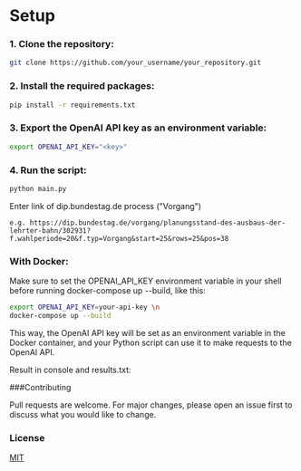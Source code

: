 # Setup

### 1. Clone the repository:
```bash
git clone https://github.com/your_username/your_repository.git
```

### 2. Install the required packages:

```bash 
pip install -r requirements.txt
```

### 3. Export the OpenAI API key as an environment variable:

```bash
export OPENAI_API_KEY="<key>"  
```

### 4. Run the script:

```bash
python main.py
```

Enter link of dip.bundestag.de process ("Vorgang")

```link
e.g. https://dip.bundestag.de/vorgang/planungsstand-des-ausbaus-der-lehrter-bahn/302931?f.wahlperiode=20&f.typ=Vorgang&start=25&rows=25&pos=38
```


### With Docker:
Make sure to set the OPENAI_API_KEY environment variable in your shell before running docker-compose up --build, like this:

```bash
export OPENAI_API_KEY=your-api-key \n
docker-compose up --build
```

This way, the OpenAI API key will be set as an environment variable in the Docker container, and your Python script can use it to make requests to the OpenAI API.


Result in console and results.txt:

###Contributing

Pull requests are welcome. For major changes, please open an issue first to discuss what you would like to change.

### License

[MIT](https://choosealicense.com/licenses/mit/)